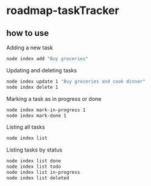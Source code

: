 # roadmap-taskTracker

## how to use

Adding a new task

 ```bash
node index add "Buy groceries"
```
Updating and deleting tasks
 ```bash
node index update 1 "Buy groceries and cook dinner"
node index delete 1
```
Marking a task as in progress or done
 ```bash
node index mark-in-progress 1
node index mark-done 1
```
Listing all tasks
 ```bash
node index list
```
Listing tasks by status
 ```bash
node index list done
node index list todo
node index list in-progress
node index list deleted
```